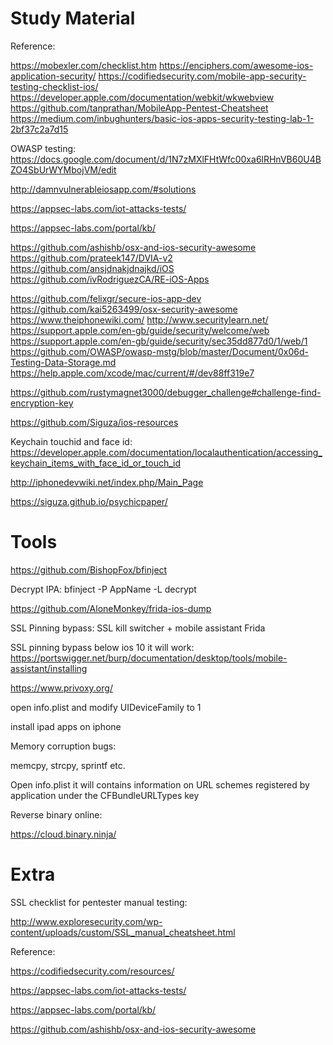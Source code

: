 # Study Material


Reference:

https://mobexler.com/checklist.htm https://enciphers.com/awesome-ios-application-security/ https://codifiedsecurity.com/mobile-app-security-testing-checklist-ios/ https://developer.apple.com/documentation/webkit/wkwebview https://github.com/tanprathan/MobileApp-Pentest-Cheatsheet https://medium.com/inbughunters/basic-ios-apps-security-testing-lab-1-2bf37c2a7d15

OWASP testing: https://docs.google.com/document/d/1N7zMXlFHtWfc00xa6lRHnVB60U4BZO4SbUrWYMbojVM/edit

http://damnvulnerableiosapp.com/#solutions

https://appsec-labs.com/iot-attacks-tests/

https://appsec-labs.com/portal/kb/

https://github.com/ashishb/osx-and-ios-security-awesome https://github.com/prateek147/DVIA-v2 https://github.com/ansjdnakjdnajkd/iOS https://github.com/ivRodriguezCA/RE-iOS-Apps

https://github.com/felixgr/secure-ios-app-dev https://github.com/kai5263499/osx-security-awesome https://www.theiphonewiki.com/ http://www.securitylearn.net/ https://support.apple.com/en-gb/guide/security/welcome/web https://support.apple.com/en-gb/guide/security/sec35dd877d0/1/web/1 https://github.com/OWASP/owasp-mstg/blob/master/Document/0x06d-Testing-Data-Storage.md https://help.apple.com/xcode/mac/current/#/dev88ff319e7

https://github.com/rustymagnet3000/debugger_challenge#challenge-find-encryption-key

https://github.com/Siguza/ios-resources

Keychain touchid and face id: https://developer.apple.com/documentation/localauthentication/accessing_keychain_items_with_face_id_or_touch_id

http://iphonedevwiki.net/index.php/Main_Page

https://siguza.github.io/psychicpaper/


# Tools

https://github.com/BishopFox/bfinject

Decrypt IPA: bfinject -P AppName -L decrypt

https://github.com/AloneMonkey/frida-ios-dump

SSL Pinning bypass: SSL kill switcher + mobile assistant Frida

SSL pinning bypass below ios 10 it will work: https://portswigger.net/burp/documentation/desktop/tools/mobile-assistant/installing

https://www.privoxy.org/

open info.plist and modify UIDeviceFamily to 1

install ipad apps on iphone

Memory corruption bugs:

memcpy, strcpy, sprintf etc.

Open info.plist it will contains information on URL schemes registered by application under the CFBundleURLTypes key

Reverse binary online:

https://cloud.binary.ninja/


# Extra

SSL checklist for pentester manual testing:

http://www.exploresecurity.com/wp-content/uploads/custom/SSL_manual_cheatsheet.html

Reference:

https://codifiedsecurity.com/resources/

https://appsec-labs.com/iot-attacks-tests/

https://appsec-labs.com/portal/kb/

https://github.com/ashishb/osx-and-ios-security-awesome


